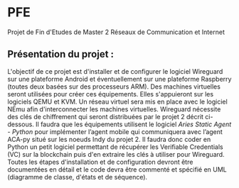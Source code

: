 # PFE

Projet de Fin d'Etudes de Master 2 Réseaux de Communication et Internet

## Présentation du projet :

L'objectif de ce projet est d'installer et de configurer le logiciel Wireguard sur une plateforme Android et éventuellement sur une plateforme Raspberry (toutes deux basées sur des processeurs ARM).
Des machines virtuelles seront utilisées pour créer ces équipements.
Elles s'appuieront sur les logiciels QEMU et KVM.
Un réseau virtuel sera mis en place avec le logiciel NEmu afin d'interconnecter les machines virtuelles.
Wireguard nécessite des clés de chiffrement qui seront distribuées par le projet 2 décrit ci-dessous.
Il faudra que les équipements utilisent le logiciel *Aries Static Agent - Python* pour implémenter l’agent mobile qui communiquera avec l’agent ACA-py situé sur les noeuds Indy du projet 2.
Il faudra donc coder en Python un petit logiciel permettant de récupérer les Verifiable Credentials (VC) sur la blockchain puis d'en extraire les clés à utiliser pour Wireguard.
Toutes les étapes d'installation et de configuration devront être documentées en détail et le code devra être commenté et spécifié en UML (diagramme de classe, d'états et de séquence).
 
